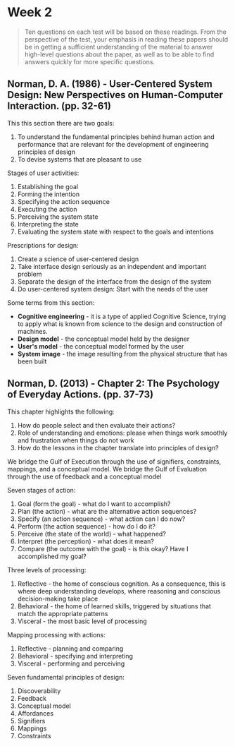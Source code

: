 # Week 2

> Ten questions on each test will be based on these readings. From the perspective of the test, your emphasis in reading these papers should be in getting a sufficient understanding of the material to answer high-level questions about the paper, as well as to be able to find answers quickly for more specific questions.

## Norman, D. A. (1986) - User-Centered System Design: New Perspectives on Human-Computer Interaction. (pp. 32-61)

This this section there are two goals:

1. To understand the fundamental principles behind human action and performance that are relevant for the development of engineering principles of design
2. To devise systems that are pleasant to use

Stages of user activities:

1. Establishing the goal
2. Forming the intention
3. Specifying the action sequence
4. Executing the action
5. Perceiving the system state
6. Interpreting the state
7. Evaluating the system state with respect to the goals and intentions

Prescriptions for design:

1. Create a science of user-centered design
2. Take interface design seriously as an independent and important problem
3. Separate the design of the interface from the design of the system
4. Do user-centered system design: Start with the needs of the user

Some terms from this section:

- **Cognitive engineering** - it is a type of applied Cognitive Science, trying to apply what is known from science to the design and construction of machines.
- **Design model** - the conceptual model held by the designer
- **User's model** - the conceptual model formed by the user
- **System image** - the image resulting from the physical structure that has been built

## Norman, D. (2013) - Chapter 2: The Psychology of Everyday Actions. (pp. 37-73)

This chapter highlights the following:

1. How do people select and then evaluate their actions?
2. Role of understanding and emotions: please when things work smoothly and frustration when things do not work
3. How do the lessons in the chapter translate into principles of design?

We bridge the Gulf of Execution through the use of signifiers, constraints, mappings, and a conceptual model. We bridge the Gulf of Evaluation through the use of feedback and a conceptual model

Seven stages of action:

1. Goal (form the goal) - what do I want to accomplish?
2. Plan (the action) - what are the alternative action sequences?
3. Specify (an action sequence) - what action can I do now?
4. Perform (the action sequence) - how do I do it?
5. Perceive (the state of the world) - what happened?
6. Interpret (the perception) - what does it mean?
7. Compare (the outcome with the goal) - is this okay? Have I accomplished my goal?

Three levels of processing:

1. Reflective - the home of conscious cognition. As a consequence, this is where deep understanding develops, where reasoning and conscious decision-making take place
2. Behavioral - the home of learned skills, triggered by situations that match the appropriate patterns
3. Visceral - the most basic level of processing

Mapping processing with actions:

1. Reflective - planning and comparing
2. Behavioral - specifying and interpreting
3. Visceral - performing and perceiving

Seven fundamental principles of design:

1. Discoverability
2. Feedback
3. Conceptual model
4. Affordances
5. Signifiers
6. Mappings
7. Constraints
